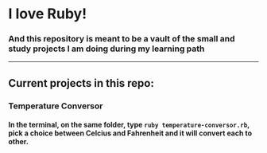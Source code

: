 # I love Ruby!
### And this repository is meant to be a vault of the small and study projects I am doing during my learning path
--------------------------------------------------------------------------------------------------
## Current projects in this repo:
### Temperature Conversor
#### In the terminal, on the same folder, type ```ruby temperature-conversor.rb```, pick a choice between Celcius and Fahrenheit and it will convert each to other.

